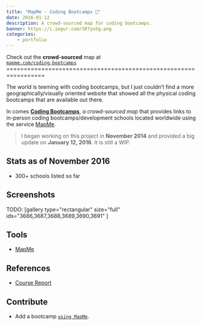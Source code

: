 ```yaml
---
title: "MapMe - Coding Bootcamps 📍"
date: 2016-01-12
description: A crowd-sourced map for coding bootcamps.
banner: https://i.imgur.com/SR7yuSg.png
categories:
    - portfolio
---
```


Check out the **crowd-sourced** map at\
[`mapme.com/coding-bootcamps`](https://mapme.com/coding-bootcamps) =================================================================

The world is teeming with coding bootcamps, but I just couldn’t find a more geographically/visually oriented website that showed all the physical coding bootcamps that are available out there.

In comes [**Coding Bootcamps**](https://mapme.com/coding-bootcamps "Coding Bootcamps"), _a crowd-sourced map_ that provides links to in-person coding bootcamps/development schools located worldwide using the service [MapMe](https://mapme.com/ "Mapme").

> I began working on this project in **November 2014** and provided a big update on **January 12, 2016**. It is still a WIP.

## Stats as of November 2016

* 300+ schools listed so far

## Screenshots

TODO: [gallery type="rectangular" size="full" ids="3686,3687,3688,3689,3690,3691" ]

## Tools

* [MapMe](https://mapme.com/ "Mapme")

## References

* [Course Report](https://coursereport.com "Course Report")

## Contribute

* Add a bootcamp [`using MapMe`](https://mapme.com/coding-bootcamps "Bootcamp.me - Mapme").

